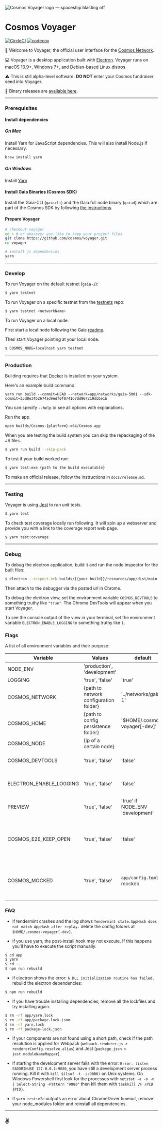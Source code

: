 ![Cosmos Voyager logo — spaceship blasting off](/app/icons/png/128x128.png)

# Cosmos Voyager

[![CircleCI](https://circleci.com/gh/cosmos/voyager.svg?style=svg)](https://circleci.com/gh/cosmos/voyager)
[![codecov](https://codecov.io/gh/cosmos/voyager/branch/develop/graph/badge.svg)](https://codecov.io/gh/cosmos/voyager)

👋 Welcome to Voyager, the official user interface for the [Cosmos Network](https://cosmos.network/).

💻 Voyager is a desktop application built with [Electron](https://github.com/electron/electron). Voyager runs on macOS 10.9+, Windows 7+, and Debian-based Linux distros.

⚠️ This is still alpha-level software. **DO NOT** enter your Cosmos fundraiser seed into Voyager.

🎉 Binary releases are [available here](https://github.com/cosmos/voyager/releases).

---

### Prerequisites

#### Install dependencies

##### On Mac

Install Yarn for JavaScript dependencies. This will also install Node.js if necessary.

```bash
brew install yarn
```

##### On Windows

Install [Yarn](https://yarnpkg.com/lang/en/docs/install/#windows)

#### Install Gaia Binaries (Cosmos SDK)

Install the Gaia-CLI (`gaiacli`) and the Gaia full node binary (`gaiad`) which are part of the Cosmos SDK by following [the instructions](https://cosmos-sdk.readthedocs.io/en/develop/sdk/install.html).

#### Prepare Voyager

```bash
# checkout voyager
cd ~ # or wherever you like to keep your project files
git clone https://github.com/cosmos/voyager.git
cd voyager

# install js dependencies
yarn
```

---

### Develop

To run Voyager on the default testnet (`gaia-2`):

```bash
$ yarn testnet
```

To run Voyager on a specific testnet from the [testnets](https://github.com/tendermint/testnets) repo:

```bash
$ yarn testnet <networkName>
```

To run Voyager on a local node:

<!-- This way would be desired but local nodes apparently do not work (do not produce blocks)```bash
# First start a local node using the the configuration provided in Voyager.
$ gaia node start --home=./app/networks/local
# Then start Voyager connecting to your local node.
$ yarn testnet local
``` -->

First start a local node following the Gaia [readme](https://github.com/cosmos/gaia).

Then start Voyager pointing at your local node.

```bash
$ COSMOS_NODE=localhost yarn testnet
```

---

### Production

Building requires that [Docker](https://www.docker.com/get-docker) is installed
on your system.

Here's an example build command:

```shell
yarn run build --commit=HEAD --network=app/networks/gaia-5001 --sdk-commit=35d0e34b2674ad9edf0f074167dd967219dbbe1b
```

You can specify `--help` to see all options with explanations.

Run the app.

```bash
open builds/Cosmos-{platform}-x64/Cosmos.app
```

When you are testing the build system you can skip the repackaging of the JS files.

```bash
$ yarn run build --skip-pack
```

To test if your build worked run:

```bash
$ yarn test:exe {path to the build executable}
```

To make an official release, follow the instructions in `docs/release.md`.

---

### Testing

Voyager is using [Jest](https://facebook.github.io/jest) to run unit tests.

```bash
$ yarn test
```

To check test coverage locally run following. It will spin up a webserver and provide you with a link to the coverage report web page.

```bash
$ yarn test:coverage
```

---

### Debug

To debug the electron application, build it and run the node inspector for the built files:

```bash
$ electron --inspect-brk builds/{{your build}}/resources/app/dist/main.js
```

Then attach to the debugger via the posted url in Chrome.

To debug the electron view, set the environment variable `COSMOS_DEVTOOLS` to something truthy like `"true"`. The Chrome DevTools will appear when you start Voyager.

To see the console output of the view in your terminal, set the environment variable `ELECTRON_ENABLE_LOGGING` to something truthy like `1`.

### Flags

A list of all environment variables and their purpose:

| Variable                | Values                                 | default                          | Purpose                                                                                 |
| ----------------------- | -------------------------------------- | -------------------------------- | --------------------------------------------------------------------------------------- |
| NODE_ENV                | 'production', 'development'            |                                  |                                                                                         |
| LOGGING                 | 'true', 'false'                        | 'true'                           | Disable logging                                                                         |
| COSMOS_NETWORK          | {path to network configuration folder} | '../networks/gaia-1'             | Network to connect to                                                                   |
| COSMOS_HOME             | {path to config persistence folder}    | '$HOME/.cosmos-voyager[-dev]'    |                                                                                         |
| COSMOS_NODE             | {ip of a certain node}                 |                                  | Node to connect to                                                                      |
| COSMOS_DEVTOOLS         | 'true', 'false'                        | 'false'                          | Open the debug panel in the electron view                                               |
| ELECTRON_ENABLE_LOGGING | 'true', 'false'                        | 'false'                          | Redirect the browser view console output to the console                                 |
| PREVIEW                 | 'true', 'false'                        | 'true' if NODE_ENV 'development' | Show/Hide features that are in development                                              |
| COSMOS_E2E_KEEP_OPEN    | 'true', 'false'                        | 'false'                          | Keep the Window open in local E2E test to see the state in which the application broke. |
| COSMOS_MOCKED           | 'true', 'false'                        | `app/config.toml` > mocked       | Start with a mocked connector. Overwrites the setting in `app/config.toml`.             |

### FAQ

* If tendermint crashes and the log shows `Tendermint state.AppHash does not match AppHash after replay.` delete the config folders at `$HOME/.cosmos-voyager[-dev]`.

* If you use yarn, the post-install hook may not execute. If this happens you'll have to execute the script manually:

```bash
$ cd app
$ yarn
$ cd ..
$ npm run rebuild
```

* If electron shows the error: `A DLL initialization routine has failed.` rebuild the electron dependencies:

```bash
$ npm run rebuild
```

* If you have trouble installing dependencies, remove all the lockfiles and try installing again.

```bash
$ rm -rf app/yarn.lock
$ rm -rf app/package-lock.json
$ rm -rf yarn.lock
$ rm -rf package-lock.json
```

* If your components are not found using a short path, check if the path resolution is applied for Webpack (`webpack.renderer.js > rendererConfig.resolve.alias`) and Jest (`package.json > jest.moduleNameMapper`).

* If starting the development server fails with the error: `Error: listen EADDRINUSE 127.0.0.1:9080`, you have still a development server process running. Kill it with `kill $(lsof -t -i:9080)` on Unix systems. On Windows Powershell first look for the processes with `netstat -a -o -n | Select-String -Pattern "9080"` then kill them with `taskkill /F /PID {PID}`.

- If `yarn test:e2e` outputs an error about ChromeDriver timeout, remove your node_modules folder and reinstall all dependencies.

---

### ✌️
